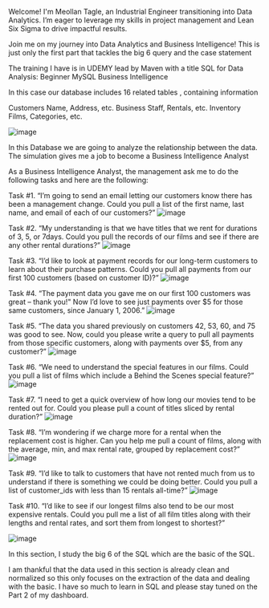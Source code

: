 Welcome! I'm Meollan Tagle, an Industrial Engineer transitioning into Data Analytics. 
I’m eager to leverage my skills in project management and Lean Six Sigma to drive impactful results.

Join me on my journey into Data Analytics and Business Intelligence!
This is just only the first part that tackles the big 6 query and the case statement

The training I have is in UDEMY lead by Maven with a title
SQL for Data Analysis: Beginner MySQL Business Intelligence

In this case our database includes
16 related tables , containing information

Customers Name, Address, etc.
Business Staff, Rentals, etc.
Inventory Films, Categories, etc.

![image](https://github.com/user-attachments/assets/a8fcef2e-6222-4601-a88f-703b177ad448)




In this Database we are going to analyze the relationship between the data.
The simulation gives me a job to become a Business Intelligence Analyst

As a Business Intelligence Analyst, the management ask me to do the following tasks and here are the following:

Task #1.	“I’m going to send an email letting our customers know there has been a management change. 
Could you pull a list of the first name, last name, and email of each of our customers?”
![image](https://github.com/user-attachments/assets/1c630f3d-e7dd-40e2-917e-4e1c52ef7526)

Task #2.	“My understanding is that we have titles that we rent for durations of 3, 5, or 7days. 
Could you pull the records of our films and see if there are any other rental durations?”
![image](https://github.com/user-attachments/assets/faafc505-cd16-484f-964f-f0b853473ed1)

Task #3.	“I’d like to look at payment records for our long-term customers to learn about their purchase patterns. 
Could you pull all payments from our first 100 customers (based on customer ID)?”
![image](https://github.com/user-attachments/assets/543ceb24-7f71-49bb-8774-07f274b70e4d)

Task #4.	“The payment data you gave me on our first 100 customers was great – thank you!"
Now I’d love to see just payments over $5 for those same customers, since January 1, 2006.” 
![image](https://github.com/user-attachments/assets/8f0ed8d1-4512-4d7e-8b28-6804a9b3f36f)

Task #5.	“The data you shared previously on customers 42, 53, 60, and 75 was good to see. 
Now, could you please write a query to pull all payments from those specific customers, along with payments over $5, from any customer?”
![image](https://github.com/user-attachments/assets/fa3766f1-51e5-4545-9988-eaab25f2aa01)

Task #6.	“We need to understand the special features in our films.
Could you pull a list of films which include a Behind the Scenes special feature?”
![image](https://github.com/user-attachments/assets/61741504-ee4b-4a10-8e9f-111e1b15ee3e)

Task #7.	“I need to get a quick overview of how long our movies tend to be rented out for. 
Could you please pull a count of titles sliced by rental duration?”
![image](https://github.com/user-attachments/assets/2f98bbd4-17f9-42ac-88e4-8e21fa8f79ed)

Task #8.	“I’m wondering if we charge more for a rental when the replacement cost is higher. 
Can you help me pull a count of films, along with the average, min, and max rental rate, grouped by replacement cost?”
![image](https://github.com/user-attachments/assets/820c0691-6ca8-45dd-a464-45aff8a1f10f)

Task #9.	“I’d like to talk to customers that have not rented much from us to understand if there is something we could be doing better. Could you pull a list of customer_ids with less than 15 rentals all-time?”
![image](https://github.com/user-attachments/assets/6b01b66c-f761-4338-b8d5-11c2a6fc53f3)

Task #10.	“I’d like to see if our longest films also tend to be our most expensive rentals. 
Could you pull me a list of all film titles along with their lengths and rental rates, and sort them from longest to shortest?”

![image](https://github.com/user-attachments/assets/c9a0501a-a8cf-4f0f-9730-b4a8e65cf1f6)

In this section, I study the big 6 of the SQL which are the basic of the SQL.

I am thankful that the data used in this section is already clean and normalized so this only focuses on the extraction of the data and dealing with the basic. 
I have so much to learn in SQL and please stay tuned on the Part 2 of my dashboard.
